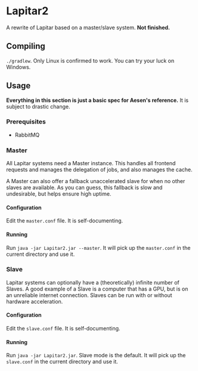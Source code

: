 # Lapitar2
A rewrite of Lapitar based on a master/slave system. **Not finished.**

## Compiling
`./gradlew`. Only Linux is confirmed to work. You can try your luck on Windows.

## Usage

**Everything in this section is just a basic spec for Aesen's reference.** It is subject to drastic change.

### Prerequisites

 - RabbitMQ

### Master
All Lapitar systems need a Master instance. This handles all frontend requests and manages the delegation of jobs, and
also manages the cache.

A Master can also offer a fallback unaccelerated slave for when no other slaves are available. As you can guess, this
fallback is slow and undesirable, but helps ensure high uptime.

#### Configuration
Edit the `master.conf` file. It is self-documenting.

#### Running
Run `java -jar Lapitar2.jar --master`. It will pick up the `master.conf` in the current directory and use it.

### Slave
Lapitar systems can optionally have a (theoretically) infinite number of Slaves. A good example of a Slave is a computer
that has a GPU, but is on an unreliable internet connection. Slaves can be run with or without hardware acceleration.

#### Configuration
Edit the `slave.conf` file. It is self-documenting.

#### Running
Run `java -jar Lapitar2.jar`. Slave mode is the default. It will pick up the `slave.conf` in the current directory and use it.